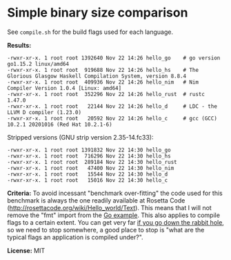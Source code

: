 # Simple binary size comparison

See ``compile.sh`` for the build flags used for each language.

**Results:**

```
-rwxr-xr-x. 1 root root 1392640 Nov 22 14:26 hello_go    # go version go1.15.2 linux/amd64
-rwxr-xr-x. 1 root root  919688 Nov 22 14:26 hello_hs    # The Glorious Glasgow Haskell Compilation System, version 8.8.4
-rwxr-xr-x. 1 root root  409936 Nov 22 14:26 hello_nim   # Nim Compiler Version 1.0.4 [Linux: amd64]
-rwxr-xr-x. 1 root root  352296 Nov 22 14:26 hello_rust  # rustc 1.47.0
-rwxr-xr-x. 1 root root   22144 Nov 22 14:26 hello_d     # LDC - the LLVM D compiler (1.23.0)
-rwxr-xr-x. 1 root root   20592 Nov 22 14:26 hello_c     # gcc (GCC) 10.2.1 20201016 (Red Hat 10.2.1-6)
```

Stripped versions (GNU strip version 2.35-14.fc33):
```
-rwxr-xr-x. 1 root root 1391832 Nov 22 14:30 hello_go
-rwxr-xr-x. 1 root root  716296 Nov 22 14:30 hello_hs
-rwxr-xr-x. 1 root root  289184 Nov 22 14:30 hello_rust
-rwxr-xr-x. 1 root root   47400 Nov 22 14:30 hello_nim
-rwxr-xr-x. 1 root root   15544 Nov 22 14:30 hello_d
-rwxr-xr-x. 1 root root   15016 Nov 22 14:30 hello_c
```

**Criteria:** To avoid incessant "benchmark over-fitting" the code used for this benchmark is always the one readily available at Rosetta Code (http://rosettacode.org/wiki/Hello_world/Text). This means that I will not remove the "fmt" import from the [Go example](http://rosettacode.org/mw/index.php?title=Hello_world/Text&oldid=256503#Go). This also applies to compile flags to a certain extent. You can get very far [if you go down the rabbit hole](https://hookrace.net/blog/nim-binary-size/), so we need to stop somewhere, a good place to stop is "what are the typical flags an application is compiled under?".

**License:** MIT
